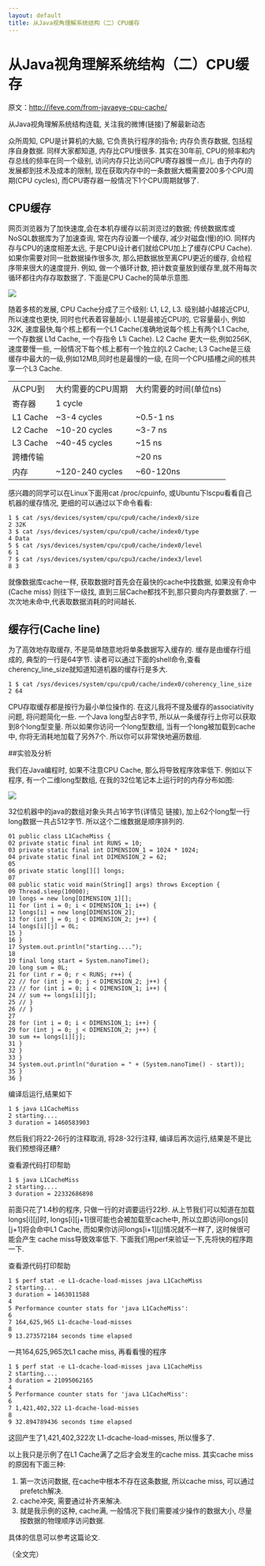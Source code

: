 ```yaml
---
layout: default
title: 从Java视角理解系统结构（二）CPU缓存
---
```

# 从Java视角理解系统结构（二）CPU缓存

原文：http://ifeve.com/from-javaeye-cpu-cache/

从Java视角理解系统结构连载, 关注我的微博(链接)了解最新动态

众所周知, CPU是计算机的大脑, 它负责执行程序的指令; 内存负责存数据, 包括程序自身数据. 同样大家都知道, 内存比CPU慢很多. 其实在30年前, CPU的频率和内存总线的频率在同一个级别, 访问内存只比访问CPU寄存器慢一点儿. 由于内存的发展都到技术及成本的限制, 现在获取内存中的一条数据大概需要200多个CPU周期(CPU cycles), 而CPU寄存器一般情况下1个CPU周期就够了.

## CPU缓存

网页浏览器为了加快速度,会在本机存缓存以前浏览过的数据; 传统数据库或NoSQL数据库为了加速查询, 常在内存设置一个缓存, 减少对磁盘(慢)的IO. 同样内存与CPU的速度相差太远, 于是CPU设计者们就给CPU加上了缓存(CPU Cache). 如果你需要对同一批数据操作很多次, 那么把数据放至离CPU更近的缓存, 会给程序带来很大的速度提升. 例如, 做一个循环计数, 把计数变量放到缓存里,就不用每次循环都往内存存取数据了. 下面是CPU Cache的简单示意图.

![](http://ifeve.com/wp-content/uploads/2013/04/cpu-cache.png)

随着多核的发展, CPU Cache分成了三个级别: L1, L2, L3. 级别越小越接近CPU, 所以速度也更快, 同时也代表着容量越小. L1是最接近CPU的, 它容量最小, 例如32K, 速度最快,每个核上都有一个L1 Cache(准确地说每个核上有两个L1 Cache, 一个存数据 L1d Cache, 一个存指令 L1i Cache). L2 Cache 更大一些,例如256K, 速度要慢一些, 一般情况下每个核上都有一个独立的L2 Cache; L3 Cache是三级缓存中最大的一级,例如12MB,同时也是最慢的一级, 在同一个CPU插槽之间的核共享一个L3 Cache.

<table>
<tbody>
<tr>
<td>从CPU到</td>
<td>大约需要的CPU周期</td>
<td>大约需要的时间(单位ns)</td>
</tr>
<tr>
<td>寄存器</td>
<td>1 cycle</td>
<td></td>
</tr>
<tr>
<td>L1 Cache</td>
<td>~3-4 cycles</td>
<td>~0.5-1 ns</td>
</tr>
<tr>
<td>L2 Cache</td>
<td>~10-20 cycles</td>
<td>~3-7 ns</td>
</tr>
<tr>
<td>L3 Cache</td>
<td>~40-45 cycles</td>
<td>~15 ns</td>
</tr>
<tr>
<td>跨槽传输</td>
<td></td>
<td>~20 ns</td>
</tr>
<tr>
<td>内存</td>
<td>~120-240 cycles</td>
<td>~60-120ns</td>
</tr>
</tbody>
</table>


感兴趣的同学可以在Linux下面用cat /proc/cpuinfo, 或Ubuntu下lscpu看看自己机器的缓存情况, 更细的可以通过以下命令看看:

    1 $ cat /sys/devices/system/cpu/cpu0/cache/index0/size
    2 32K
    3 $ cat /sys/devices/system/cpu/cpu0/cache/index0/type
    4 Data
    5 $ cat /sys/devices/system/cpu/cpu0/cache/index0/level
    6 1
    7 $ cat /sys/devices/system/cpu/cpu3/cache/index3/level
    8 3

就像数据库cache一样, 获取数据时首先会在最快的cache中找数据, 如果没有命中(Cache miss) 则往下一级找, 直到三层Cache都找不到,那只要向内存要数据了. 一次次地未命中,代表取数据消耗的时间越长.

## 缓存行(Cache line)

为了高效地存取缓存, 不是简单随意地将单条数据写入缓存的.  缓存是由缓存行组成的, 典型的一行是64字节. 读者可以通过下面的shell命令,查看cherency_line_size就知道知道机器的缓存行是多大.

    1 $ cat /sys/devices/system/cpu/cpu0/cache/index0/coherency_line_size
    2 64

CPU存取缓存都是按行为最小单位操作的. 在这儿我将不提及缓存的associativity问题, 将问题简化一些. 一个Java long型占8字节, 所以从一条缓存行上你可以获取到8个long型变量. 所以如果你访问一个long型数组, 当有一个long被加载到cache中, 你将无消耗地加载了另外7个. 所以你可以非常快地遍历数组.

##实验及分析

我们在Java编程时, 如果不注意CPU Cache, 那么将导致程序效率低下. 例如以下程序, 有一个二维long型数组, 在我的32位笔记本上运行时的内存分布如图:

![](http://ifeve.com/wp-content/uploads/2013/04/%E5%86%85%E5%AD%98%E5%88%86%E5%B8%83.jpg)

32位机器中的java的数组对象头共占16字节(详情见 链接), 加上62个long型一行long数据一共占512字节. 所以这个二维数据是顺序排列的.

    01 public class L1CacheMiss {
    02 private static final int RUNS = 10;
    03 private static final int DIMENSION_1 = 1024 * 1024;
    04 private static final int DIMENSION_2 = 62;
    05 
    06 private static long[][] longs;
    07 
    08 public static void main(String[] args) throws Exception {
    09 Thread.sleep(10000);
    10 longs = new long[DIMENSION_1][];
    11 for (int i = 0; i < DIMENSION_1; i++) {
    12 longs[i] = new long[DIMENSION_2];
    13 for (int j = 0; j < DIMENSION_2; j++) {
    14 longs[i][j] = 0L;
    15 }
    16 }
    17 System.out.println("starting....");
    18 
    19 final long start = System.nanoTime();
    20 long sum = 0L;
    21 for (int r = 0; r < RUNS; r++) {
    22 // for (int j = 0; j < DIMENSION_2; j++) {
    23 // for (int i = 0; i < DIMENSION_1; i++) {
    24 // sum += longs[i][j];
    25 // }
    26 // }
    27 
    28 for (int i = 0; i < DIMENSION_1; i++) {
    29 for (int j = 0; j < DIMENSION_2; j++) {
    30 sum += longs[i][j];
    31 }
    32 }
    33 }
    34 System.out.println("duration = " + (System.nanoTime() - start));
    35 }
    36 }


编译后运行,结果如下

    1 $ java L1CacheMiss
    2 starting....
    3 duration = 1460583903

然后我们将22-26行的注释取消, 将28-32行注释, 编译后再次运行,结果是不是比我们预想得还糟?

查看源代码打印帮助

    1 $ java L1CacheMiss
    2 starting....
    3 duration = 22332686898

前面只花了1.4秒的程序, 只做一行的对调要运行22秒. 从上节我们可以知道在加载longs[i][j]时, longs[i][j+1]很可能也会被加载至cache中, 所以立即访问longs[i][j+1]将会命中L1 Cache, 而如果你访问longs[i+1][j]情况就不一样了, 这时候很可能会产生 cache miss导致效率低下.
下面我们用perf来验证一下,先将快的程序跑一下.

查看源代码打印帮助

    1 $ perf stat -e L1-dcache-load-misses java L1CacheMiss
    2 starting....
    3 duration = 1463011588
    4 
    5 Performance counter stats for 'java L1CacheMiss':
    6 
    7 164,625,965 L1-dcache-load-misses
    8 
    9 13.273572184 seconds time elapsed

一共164,625,965次L1 cache miss, 再看看慢的程序

    1 $ perf stat -e L1-dcache-load-misses java L1CacheMiss
    2 starting....
    3 duration = 21095062165
    4 
    5 Performance counter stats for 'java L1CacheMiss':
    6 
    7 1,421,402,322 L1-dcache-load-misses
    8 
    9 32.894789436 seconds time elapsed

这回产生了1,421,402,322次 L1-dcache-load-misses, 所以慢多了.

以上我只是示例了在L1 Cache满了之后才会发生的cache miss. 其实cache miss的原因有下面三种:

1. 第一次访问数据, 在cache中根本不存在这条数据, 所以cache miss, 可以通过prefetch解决.
2. cache冲突, 需要通过补齐来解决.
3. 就是我示例的这种, cache满, 一般情况下我们需要减少操作的数据大小, 尽量按数据的物理顺序访问数据.

具体的信息可以参考这篇论文.

（全文完）

